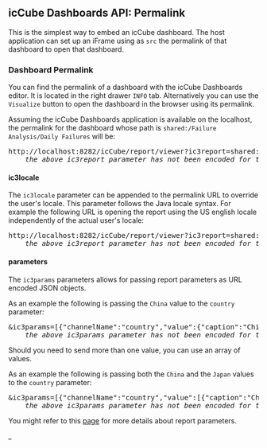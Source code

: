 ## icCube Dashboards API: Permalink

This is the simplest way to embed an icCube dashboard. The host application can set up an iFrame using as `src`
the permalink of that dashboard to open that dashboard.

### Dashboard Permalink

You can find the permalink of a dashboard with the icCube Dashboards editor. It is located in the right drawer
`INFO` tab. Alternatively you can use the `Visualize` button to open the dashboard in the browser using its permalink.

Assuming the icCube Dashboards application is available on the localhost, the permalink for the dashboard whose path is
`shared:/Failure Analysis/Daily Failures` will be:

<pre>
http://localhost:8282/icCube/report/viewer?ic3report=shared:/Failure Analysis/Daily Failures
    <i>the above ic3report parameter has not been encoded for the sake of clarity</i>
</pre>

#### ic3locale

The `ic3locale` parameter can be appended to the permalink URL to override the user's locale. This parameter follows the
Java locale syntax. For example the following URL is opening the report using the US english locale independently of the
actual user's locale:

<pre>
http://localhost:8282/icCube/report/viewer?ic3report=shared:/Failure Analysis/Daily Failures&ic3locale=en_US
    <i>the above ic3report parameter has not been encoded for the sake of clarity</i>
</pre>

#### parameters

The `ic3params` parameters allows for passing report parameters as URL encoded JSON objects.

As an example the following is passing the `China` value to the `country` parameter:

<pre>
&ic3params=[{"channelName":"country","value":{"caption":"China","name":"China","uniqueName":"[China]"}]
    <i>the above ic3params parameter has not been encoded for the sake of clarity</i>
</pre>

Should you need to send more than one value, you can use an array of values.

As an example the following is passing both the `China` and the `Japan` values to the `country` parameter:

<pre>
&ic3params=[{"channelName":"country","value":[{"caption":"China","name":"China","uniqueName":"[China]"},{"caption":"Japan","name":"Japan","uniqueName":"[Japan]"}]}]
    <i>the above ic3params parameter has not been encoded for the sake of clarity</i>
</pre>

You might refer to this [page](./EmbeddingJavascript.md#open-report) for more details about report parameters.

_